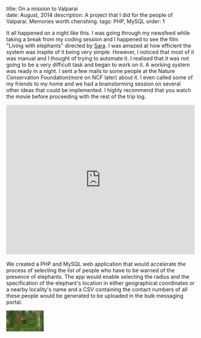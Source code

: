 title: On a mission to Valparai  
date: August, 2014
description: A project that I did for the people of Valparai. Memories worth cherishing.
tags: PHP, MySQL
order: 1

It all happened on a night like this. I was going through my newsfeed while taking a break from my coding session and I happened to see the film "Living with elephants" directed by [Sara](http://saravanakumar.co.in/). I was amazed at how efficient the system was inspite of it being very simple. However, I noticed that most of it was manual and I thought of trying to automate it. I realised that it was not going to be a very difficult task and began to work on it. A working system was ready in a night. I sent a few mails to some people at the Nature Conservation Foundation(more on NCF later) about it. I even called some of my friends to my home and we had a brainstorming session on several other ideas that could be implemented. I highly recommend that you watch the movie before proceeding with the rest of the trip log.

<iframe width="100%" height="400" src="https://www.youtube.com/embed/MWcdMjv41ho" frameborder="0" allowfullscreen=""></iframe>

We created a PHP and MySQL web application that would accelerate the process of selecting the list of people who have to be warned of the presence of elephants. The app would enable selecting the radius and the specification of the elephant's location in either geographical coordinates or a nearby locality's name and a CSV containing the contact numbers of all these people would be generated to be uploaded in the bulk messaging portal.

<div class="ajanta">
  <img
    class="img-responsive center-block pixelated blur"
    src="/static/images/lowres/valparai.png" 
    alt="copy-pastable captcha"
    data-image-format="jpg">

  <img class="img-responsive center-block original">
</div>
